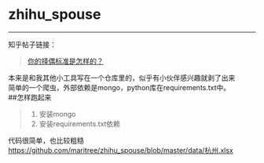 # zhihu_spouse
***
知乎帖子链接：
>[你的择偶标准是怎样的？](https://www.zhihu.com/question/275359100)

本来是和我其他小工具写在一个仓库里的，似乎有小伙伴感兴趣就剥了出来\
简单的一个爬虫，外部依赖是mongo，python库在requirements.txt中。\
##怎样跑起来
>1. 安装mongo
>2. 安装requirements.txt依赖

代码很简单，也比较粗糙
https://github.com/maritree/zhihu_spouse/blob/master/data/杭州.xlsx